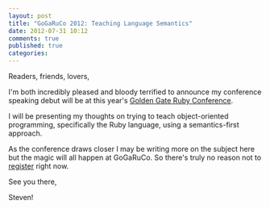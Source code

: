 ```yaml
---
layout: post
title: "GoGaRuCo 2012: Teaching Language Semantics"
date: 2012-07-31 10:12
comments: true
published: true
categories: 
---
```


Readers, friends, lovers,

I'm both incredibly pleased and bloody terrified to announce my conference
speaking debut will be at this year's [Golden Gate Ruby Conference][gogaruco].

I will be presenting my thoughts on trying to teach object-oriented programming,
specifically the Ruby language, using a semantics-first approach.

As the conference draws closer I may be writing more on the subject here but the
magic will all happen at GoGaRuCo. So there's truly no reason not to
[register][] right now.

See you there,

Steven!

[gogaruco]: http://gogaruco.com
[register]: http://gogaruco.com/registration.html
